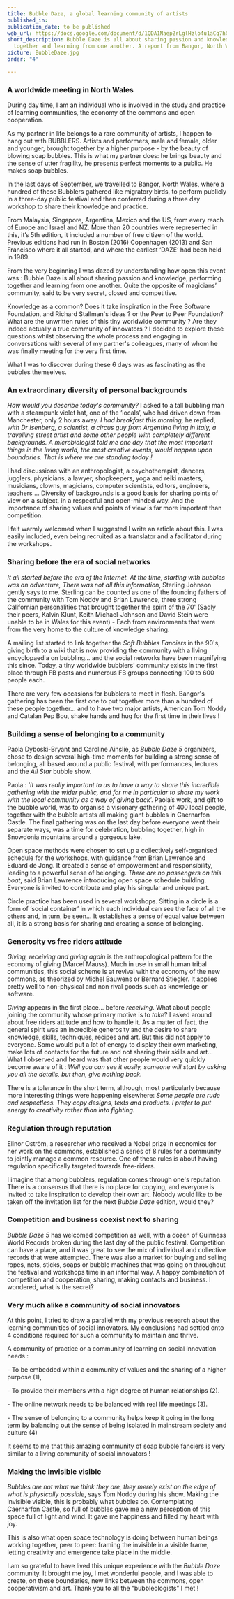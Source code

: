 ```yaml
---
title: Bubble Daze, a global learning community of artists
published_in: 
publication_date: to be published
web_url: https://docs.google.com/document/d/1QDA1NaepZrLglHzlo4u1aCq7hCwaAN7Xlqu1xTcx7qQ/edit?ts=5bb14c42#heading=h.p2yzpgg2imeq
short_description: Bubble Daze is all about sharing passion and knowledge, performing
  together and learning from one another. A report from Bangor, North Wales.
picture: BubbleDaze.jpg
order: "4"

---
```

### A worldwide meeting in North Wales

During day time, I am an individual who is involved in the study and practice of learning communities, the economy of the commons and open cooperation.

As my partner in life belongs to a rare community of artists,  I happen to hang out with BUBBLERS. Artists and performers, male and female, older and younger, brought together by a higher purpose - by the beauty of blowing soap bubbles. This is what my partner does: he brings beauty and the sense of utter fragility, he presents perfect moments to a public. He makes soap bubbles.

In the last days of September, we travelled to Bangor, North Wales, where a hundred of these Bubblers gathered like migratory birds, to perform publicly in a three-day public festival and then conferred during a three day workshop to share their knowledge and practice.

From Malaysia, Singapore, Argentina, Mexico and the US, from every reach of Europe and Israel and NZ. More than 20 countries were represented in this, it’s 5th edition, it included a number of free citizen of the world. Previous editions had run in Boston (2016) Copenhagen (2013) and San Francisco where it all started, and where the earliest ‘DAZE’ had been held in 1989.

From the very beginning I was dazed by understanding how open this event was : Bubble Daze is all about sharing passion and knowledge, performing together and learning from one another. Quite the opposite of magicians’ community, said to be very secret, closed and competitive.

Knowledge as a common? Does it take inspiration in the Free Software Foundation, and Richard Stallman's ideas ? or the Peer to Peer Foundation? What are the unwritten rules of this tiny worldwide community ? Are they indeed actually a true community of innovators ? I decided to explore these questions whilst observing the whole process and engaging in conversations with several of my partner's colleagues, many of whom he was finally meeting for the very first time.

What I was to discover during these 6 days was as fascinating as the bubbles themselves.

### An extraordinary diversity of personal backgrounds

_How would you describe today's community?_ I asked to a tall bubbling man with a steampunk violet hat, one of the ‘locals’, who had driven down from Manchester, only 2 hours away. _I had breakfast this morning,_ he replied, _with Dr Isenberg, a scientist, a circus guy from Argentina living in Italy, a travelling street artist and some other people with completely different backgrounds. A microbiologist told me one day that the most important things in the living world, the most creative events, would happen upon boundaries. That is where we are standing today !_

I had discussions with an anthropologist, a psychotherapist, dancers, jugglers, physicians, a lawyer, shopkeepers, yoga and reiki masters, musicians, clowns, magicians, computer scientists, editors, engineers, teachers … Diversity of backgrounds is a good basis for sharing points of view on a subject, in a respectful and open-minded way. And the importance of sharing values and points of view is far more important than competition.

I felt warmly welcomed when I suggested I write an article about this. I was easily included, even being recruited as a translator and a facilitator during the workshops.

### Sharing before the era of social networks

_It all started before the era of the Internet. At the time, starting with bubbles was an adventure, There was not all this information_, Sterling Johnson gently says to me. Sterling can be counted as one of the founding fathers of the community with Tom Noddy and Brian Lawrence, three strong Californian personalities that brought together the spirit of the 70' (Sadly their peers, Kalvin Klunt, Keith Michael-Johnson and David Stein were unable to be in Wales for this event) - Each from environments that were from the very home to the culture of knowledge sharing.

A mailing list started to link together the _Soft Bubbles Fanciers_ in the 90's, giving birth to a wiki that is now providing the community with a living encyclopaedia on bubbling... and the social networks have been magnifying this since. Today, a tiny worldwide bubblers' community exists in the first place through FB posts and numerous FB groups connecting 100 to 600 people each.

There are very few occasions for bubblers to meet in flesh. Bangor's gathering has been the first one to put together more than a hundred of these people together... and to have two major artists, American Tom Noddy and Catalan Pep Bou, shake hands and hug for the first time in their lives !

### Building a sense of belonging to a community

Paola Dyboski-Bryant and Caroline Ainslie, as _Bubble Daze 5_ organizers, chose to design several high-time moments for building a strong sense of belonging, all based around a public festival, with performances, lectures and the _All Star_ bubble show.

Paola : ‘_It was really important to us to have a way to share this incredible gathering with the wider public, and for me in particular to share my work with the local community as a way of giving back_’.  Paola’s work, and gift to the bubble world, was to organise a visionary gathering of 400 local people, together with the bubble artists all making giant bubbles in Caernarfon Castle. The final gathering was on the last day before everyone went their separate ways, was a time for celebration, bubbling together, high in Snowdonia mountains around a gorgeous lake.

Open space methods were chosen to set up a collectively self-organised schedule for the workshops, with guidance from Brian Lawrence and Eduard de Jong. It created a sense of empowerment and responsibility, leading to a powerful sense of belonging. _There are no passengers on this boat_, said Brian Lawrence introducing open space schedule building. Everyone is invited to contribute and play his singular and unique part.

Circle practice has been used in several workshops. Sitting in a circle is a form of ‘social container’ in which each individual can see the face of all the others and, in turn, be seen... It establishes a sense of equal value between all, it is a strong basis for sharing and creating a sense of belonging.

### Generosity vs free riders attitude

_Giving, receiving and giving again_ is the anthropological pattern for the economy of giving (Marcel Mauss). Much in use in small human tribal communities, this social scheme is at revival with the economy of the new commons, as theorized by Michel Bauwens or Bernard Stiegler. It applies pretty well to non-physical and non rival goods such as knowledge or software.

_Giving_ appears in the first place... before _receiving_. What about people joining the community whose primary motive is to _take_? I asked around about free riders attitude and how to handle it. As a matter of fact, the general spirit was an incredible generosity and the desire to share knowledge, skills, techniques, recipes and art. But this did not apply to everyone. Some would put a lot of energy to display their own marketing, make lots of contacts for the future and not sharing their skills and art... What I observed and heard was that other people would very quickly become aware of it : _Well you can see it easily, someone will start by asking you all the details, but then, give nothing back._

There is a tolerance in the short term, although, most particularly because more interesting things were happening elsewhere: _Some people are rude and respectless. They copy designs, texts and products. I prefer to put energy to creativity rather than into fighting._

### Regulation through reputation

Elinor Oström, a researcher who received a Nobel prize in economics for her work on the commons, established a series of 8 rules for a community to jointly manage a common resource. One of these rules is about having regulation specifically targeted towards free-riders.

I imagine that among bubblers, regulation comes through one's reputation. There is a consensus that there is no place for copying, and everyone is invited to take inspiration to develop their own art. Nobody would like to be taken off the invitation list for the next _Bubble Daze_ edition, would they?

### Competition and business coexist next to sharing

_Bubble Daze 5_ has welcomed competition as well, with a dozen of Guinness World Records broken during the last day of the public festival. Competition can have a place, and it was great to see the mix of individual and collective records that were attempted. There was also a market for buying and selling ropes, nets, sticks, soaps or bubble machines that was going on throughout the festival and workshops time in an informal way. A happy combination of competition and cooperation, sharing, making contacts and business. I wondered, what is the secret?

### Very much alike a community of social innovators

At this point, I tried to draw a parallel with my previous research about the learning communities of social innovators. My conclusions had settled onto 4 conditions required for such a community to maintain and thrive.

A community of practice or a community of learning on social innovation needs :

\- To be embedded within a community of values and the sharing of a higher purpose (1),

\- To provide their members with a high degree of human relationships (2).

\- The online network needs to be balanced with real life meetings (3).

\- The sense of belonging to a community helps keep it going in the long term by balancing out the sense of being isolated in mainstream society and culture (4)

It seems to me that this amazing community of soap bubble fanciers is very similar to a living community of social innovators !

### Making the invisible visible

_Bubbles are not what we think they are, they merely exist on the edge of what is physically possible_, says Tom Noddy during his show. Making the invisible visible, this is probably what bubbles do. Contemplating Caernarfon Castle, so full of bubbles gave me a new perception of this space full of light and wind. It gave me happiness and filled my heart with joy.

This is also what open space technology is doing between human beings working together, peer to peer: framing the invisible in a visible frame, letting creativity and emergence take place in the middle.

  
I am so grateful to have lived this unique experience with the _Bubble Daze_ community. It brought me joy, I met wonderful people, and I was able to create, on these boundaries, new links between the commons, open cooperativism and art. Thank you to all the “bubbleologists” I met !